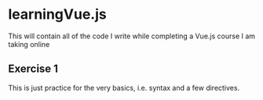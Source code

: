 # learningVue.js
This will contain all of the code I write while completing a Vue.js course I am taking online

## Exercise 1
This is just practice for the very basics, i.e. syntax and a few directives.